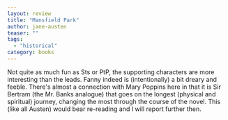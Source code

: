 ```yaml
---
layout: review
title: "Mansfield Park"
author: jane-austen
teaser: ""
tags:
  - "historical"
category: books
---
```


Not quite as much fun as Sts or PtP, the supporting characters are more interesting than the leads. Fanny indeed is 
(intentionally) a bit dreary and feeble. There's almost a connection with Mary Poppins here in that it is Sir Bertram
(the Mr. Banks analogue) that goes on the longest (physical and spiritual) journey, changing the most through the 
course of the novel. This (like all Austen) would bear re-reading and I will report further then.